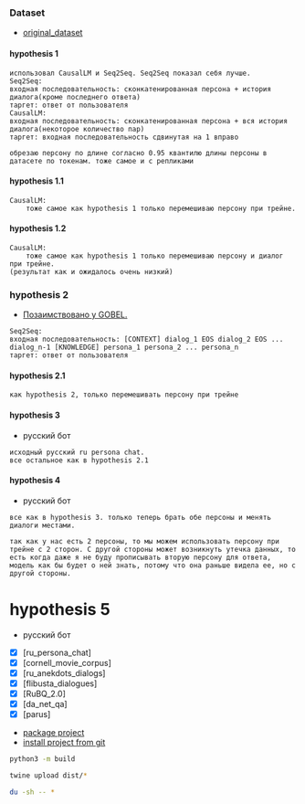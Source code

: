 ### Dataset
- [original_dataset](https://s3.amazonaws.com/datasets.huggingface.co/personachat/personachat_self_original.json)

#### hypothesis 1
```text
использовал CausalLM и Seq2Seq. Seq2Seq показал себя лучше.
Seq2Seq:
входная последовательность: сконкатенированная персона + история диалога(кроме последнего ответа)
таргет: ответ от пользователя
CausalLM:
входная последовательность: сконкатенированная персона + вся история диалога(некоторое количество пар)
таргет: входная последовательность сдвинутая на 1 вправо

обрезаю персону по длине согласно 0.95 квантилю длины персоны в датасете по токенам. тоже самое и с репликами
```

#### hypothesis 1.1

```text
CausalLM:
	тоже самое как hypothesis 1 только перемешиваю персону при трейне.
```

#### hypothesis 1.2

```text
CausalLM:
	тоже самое как hypothesis 1 только перемешиваю персону и диалог при трейне.
(результат как и ожидалось очень низкий)
```

### hypothesis 2

- [Позаимствовано у GOBEL.](https://huggingface.co/spaces/microsoft/GODEL-Demo/blob/main/app.py#L61)
```text
Seq2Seq:
входная последовательность: [CONTEXT] dialog_1 EOS dialog_2 EOS ... dialog_n-1 [KNOWLEDGE] persona_1 persona_2 ... persona_n  
таргет: ответ от пользователя
```

#### hypothesis 2.1

```text
как hypothesis 2, только перемешивать персону при трейне
```

#### hypothesis 3
- русский бот
```text
исходный русский ru persona chat.
все остальное как в hypothesis 2.1
```

#### hypothesis 4
- русский бот
```text
все как в hypothesis 3. только теперь брать обе персоны и менять диалоги местами.

так как у нас есть 2 персоны, то мы можем использовать персону при трейне с 2 сторон. С другой стороны может возникнуть утечка данных, то есть когда даже я не буду прописывать вторую персону для ответа, модель как бы будет о ней знать, потому что она раньше видела ее, но с другой стороны.
```

# hypothesis 5
- русский бот
- [x] [ru_persona_chat]
- [x] [cornell_movie_corpus]
- [x] [ru_anekdots_dialogs]
- [x] [flibusta_dialogues]
- [x] [RuBQ_2.0]
- [x] [da_net_qa]
- [x] [parus]

- [package project](https://packaging.python.org/en/latest/tutorials/packaging-projects/)
- [install project from git](https://stackoverflow.com/questions/15268953/how-to-install-python-package-from-github)

```bash
python3 -m build
```

```bash
twine upload dist/*
```

```bash
du -sh -- *
```
